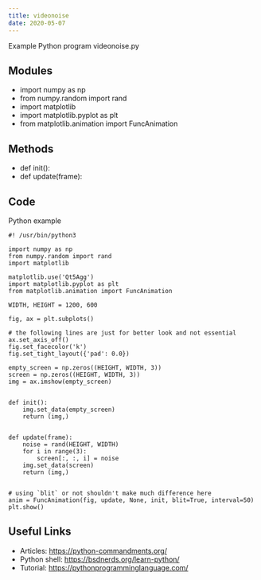 ```yaml
---
title: videonoise
date: 2020-05-07
---
```

Example Python program videonoise.py

## Modules

* import numpy as np
* from numpy.random import rand
* import matplotlib
* import matplotlib.pyplot as plt
* from matplotlib.animation import FuncAnimation

## Methods

* def init():
* def update(frame):

## Code

Python example

    #! /usr/bin/python3
    
    import numpy as np
    from numpy.random import rand
    import matplotlib
    
    matplotlib.use('Qt5Agg')
    import matplotlib.pyplot as plt
    from matplotlib.animation import FuncAnimation
    
    WIDTH, HEIGHT = 1200, 600
    
    fig, ax = plt.subplots()
    
    # the following lines are just for better look and not essential
    ax.set_axis_off()
    fig.set_facecolor('k')
    fig.set_tight_layout({'pad': 0.0})
    
    empty_screen = np.zeros((HEIGHT, WIDTH, 3))
    screen = np.zeros((HEIGHT, WIDTH, 3))
    img = ax.imshow(empty_screen)
    
    
    def init():
        img.set_data(empty_screen)
        return (img,)
    
    
    def update(frame):
        noise = rand(HEIGHT, WIDTH)
        for i in range(3):
            screen[:, :, i] = noise
        img.set_data(screen)
        return (img,)
    
    
    # using `blit` or not shouldn't make much difference here
    anim = FuncAnimation(fig, update, None, init, blit=True, interval=50)
    plt.show()
    
    

## Useful Links

- Articles: https://python-commandments.org/
- Python shell: https://bsdnerds.org/learn-python/
- Tutorial: https://pythonprogramminglanguage.com/
